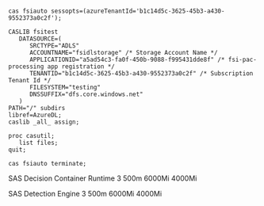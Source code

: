 # 

```
cas fsiauto sessopts=(azureTenantId='b1c14d5c-3625-45b3-a430-9552373a0c2f');

CASLIB fsitest
   DATASOURCE=(
      SRCTYPE="ADLS" 
      ACCOUNTNAME="fsidlstorage" /* Storage Account Name */
      APPLICATIONID="a5ad54c3-fa0f-450b-9088-f995431dde8f" /* fsi-pac-processing app registration */ 
      TENANTID="b1c14d5c-3625-45b3-a430-9552373a0c2f" /* Subscription Tenant Id */
      FILESYSTEM="testing" 
      DNSSUFFIX="dfs.core.windows.net"
   )
PATH="/" subdirs
libref=AzureDL;
caslib _all_ assign;

proc casutil;
   list files;
quit;

cas fsiauto terminate;
```

SAS Decision Container Runtime
3
500m
6000Mi
4000Mi

SAS Detection Engine
3
500m
6000Mi
4000Mi